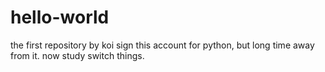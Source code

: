 # hello-world
the first repository by koi
sign this account for python, but long time away from it.
now study switch things.
